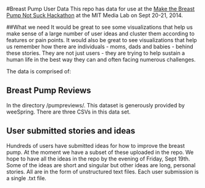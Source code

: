 #Breast Pump User Data
This repo has data for use at the [Make the Breast Pump Not Suck Hackathon](http://breastpump.media.mit.edu) at the MIT Media Lab on Sept 20-21, 2014. 

##What we need
It would be great to see some visualizations that help us make sense of a large number of user ideas and cluster them according to features or pain points. It would also be great to see visualizations that help us remember how there are individuals - moms, dads and babies - behind these stories. They are not just users - they are trying to help sustain a human life in the best way they can and often facing numerous challenges.

The data is comprised of:

## Breast Pump Reviews
In the directory /pumpreviews/. This dataset is generously provided by weeSpring. There are three CSVs in this data set.

## User submitted stories and ideas 
Hundreds of users have submitted ideas for how to improve the breast pump. At the moment we have a subset of these uploaded in the repo. We hope to have all the ideas in the repo by the evening of Friday, Sept 19th. Some of the ideas are short and singular but other ideas are long, personal stories. All are in the form of unstructured text files. Each user submission is a single .txt file.